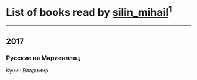 # List of books read by [silin_mihail](http://vk.com/id1335076)<sup>1</sup>
---

## 2017

### Русские на Мариенплац
Кунин Владимир



